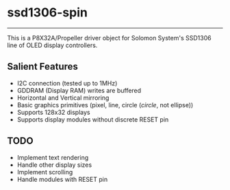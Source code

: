 # ssd1306-spin
---

This is a P8X32A/Propeller driver object for Solomon System's SSD1306 line of OLED display controllers.

## Salient Features

* I2C connection (tested up to 1MHz)
* GDDRAM (Display RAM) writes are buffered
* Horizontal and Vertical mirroring
* Basic graphics primitives (pixel, line, circle (_circle_, not ellipse))
* Supports 128x32 displays
* Supports display modules without discrete RESET pin

## TODO

* Implement text rendering
* Handle other display sizes
* Implement scrolling
* Handle modules with RESET pin
